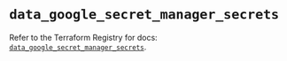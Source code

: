 # `data_google_secret_manager_secrets`

Refer to the Terraform Registry for docs: [`data_google_secret_manager_secrets`](https://registry.terraform.io/providers/hashicorp/google/5.41.0/docs/data-sources/secret_manager_secrets).
